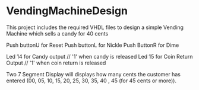 # VendingMachineDesign
This project includes the required VHDL files to design a simple Vending Machine which sells a candy for 40 cents

Push buttonU for Reset
Push buttonL for Nickle
Push ButtonR for Dime

Led 14 for Candy output  // '1' when candy is released
Led 15 for Coin Return Output  // '1' when coin return is released

Two 7 Segment Display will displays how many cents the customer has entered (00, 05, 10, 15, 20, 25, 30, 35, 40 , 45 (for 45 cents or more)).
